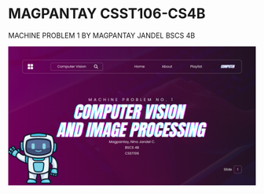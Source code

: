 # MAGPANTAY CSST106-CS4B
MACHINE PROBLEM 1 BY MAGPANTAY JANDEL BSCS 4B


![image alt](https://github.com/HEVNAGI/CSST106-CS4B/blob/main/IMAGES/1.png?raw=true)
